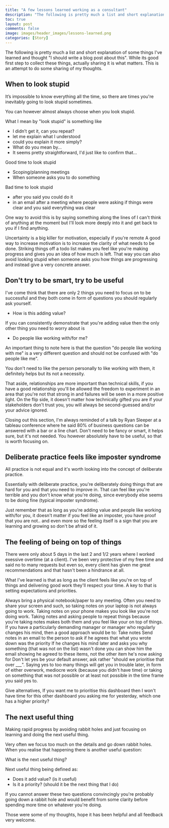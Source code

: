 ```yaml
---
title: "A few lessons learned working as a consultant"
description: "The following is pretty much a list and short explanation of some things I've learned and thought 'I should write a blog post about this'"
toc: true
layout: post
comments: false
image: images/header_images/lessons-learned.png
categories: [Story]
---
```


The following is pretty much a list and short explanation of some things I've learned and thought "I should write a blog post about this". While its good first step to collect these things, actually sharing it is what matters. This is an attempt to do some sharing of my thoughts.


## When to look stupid
It’s impossible to know everything all the time, so there are times you're inevitably going to look stupid sometimes.

You can however almost always choose when you look stupid.

What I mean by "look stupid" is something like
- I didn’t get it, can you repeat?
- let me explain what I understood
- could you explain it more simply?
- What do you mean by...
- It seems pretty straightforward, I'd just like to confirm that...

Good time to look stupid
- Scoping/planning meetings
- When someone asks you to do something

Bad time to look stupid
- after you said you could do it
- in an email after a meeting where people were asking if things were clear and you said everything was clear

One way to avoid this is by saying something along the lines of I can't think of anything at the moment but I'll look more deeply into it and get back to you if I find anything.

Uncertainty is a big killer for motivation, especially if you're remote
A good way to increase motivation is to increase the clarity of what needs to be done. Striking things off a todo list makes you feel like you're making progress and gives you an idea of how much is left. That way you can also avoid looking stupid when someone asks you how things are progressing and instead give a very concrete answer.

## Don't try to be smart, try to be useful
I've come think that there are only 2 things you need to focus on to be successful and they both come in form of questions you should regularly ask yourself.

- How is this adding value?

If you can consistently demonstrate that you're adding value then the only other thing you need to worry about is

- Do people like working with/for me?

An important thing to note here is that the question "do people like working with me" is a very different question and should not be confused with "do people like me".

You don't need to like the person personally to like working with them, it definitely helps but its not a necessity.

That aside, relationships are more important than technical skills, if you have a good relationship you'll be allowed the freedom to experiment in an area that you're not that strong in and failures will be seen in a more positive light. On the flip side, it doesn't matter how technically gifted you are if your stakeholders don't trust you, you will always be second-guessed and/or your advice ignored.

Closing out this section, I'm always reminded of a talk by Ryan Sleeper at a tableau conference where he said 80% of business questions can be answered with a bar or a line chart. Don't need to be fancy or smart, it helps sure, but it's not needed. You however absolutely have to be useful, so that is worth focusing on.


## Deliberate practice feels like imposter syndrome
All practice is not equal and it's worth looking into the concept of deliberate practice.

Essentially with deliberate practice, you're deliberately doing things that are hard for you and that you need to improve in. That can feel like you're terrible and you don't know what you're doing, since everybody else seems to be doing fine (typical imposter syndrome).

Just remember that as long as you're adding value and people like working with/for you, it doesn't matter if you feel like an imposter, you have proof that you are not.. and even more so the feeling itself is a sign that you are learning and growing so don't be afraid of it.


## The feeling of being on top of things
There were only about 5 days in the last 2 and 1/2 years where I worked exessive overtime (at a client). I've been very protective of my free time and said no to many requests but even so, every client has given me great recommendations and that hasn't been a hindrance at all.

What I've learned is that as long as the client feels like you're on top of things and delivering good work they'll respect your time.
A key to that is setting expectations and priorities.

Always bring a physical notebook/paper to any meeting.
Often you need to share your screen and such, so taking notes on your laptop is not always going to work.
Taking notes on your phone makes you look like you're not doing work.
Taking notes and asking people to repeat things because you're taking notes makes both them and you feel like your on top of things.
If you have a particularly demanding manager or manager who regularly changes his mind, then a good approach would be to:
Take notes
Send notes in an email to the person to ask if he agrees that what you wrote down was the priority
If he changes his mind later and asks you why something (that was not on the list) wasn't done you can show him the email showing he agreed to these items, not the other item he's now asking for
Don't let yes be your default answer, ask rather "should we prioritise that over ___".  Saying yes to too many things will get you in trouble later, in form of either overwork, mediocre work (because you didn't have time) or taking on something that was not possible or at least not possible in the time frame you said yes to.

Give alternatives, If you want me to prioritise this dashboard then I won't have time for this other dashboard you asking me for yesterday, which one has a higher priority?


## The next useful thing
Making rapid progress by avoiding rabbit holes and just focusing on learning and doing the next useful thing.

Very often we focus too much on the details and go down rabbit holes.
When you realise that happening there is another useful question:

What is the next useful thing?

Next useful thing being defined as:
- Does it add value? (is it useful)
- Is it a priority? (should it be the next thing that I do)

If you cannot answer these two questions convincingly you're probably going down a rabbit hole and would benefit from some clarity before spending more time on whatever you're doing.

Those were some of my thoughts, hope it has been helpful and all feedback very welcome.
